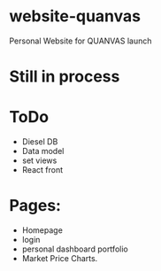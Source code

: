 # website-quanvas
Personal Website for QUANVAS launch

# Still in process

# ToDo
* Diesel DB
* Data model
* set views
* React front

# Pages:
* Homepage
* login
* personal dashboard portfolio
* Market Price Charts.
